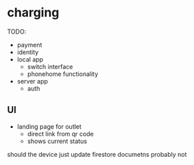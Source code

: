 # charging

TODO:

- payment
- identity
- local app
  - switch interface
  - phonehome functionality
- server app
  - auth

## UI

- landing page for outlet
  - direct link from qr code
  - shows current status

should the device just update firestore documetns
probably not
